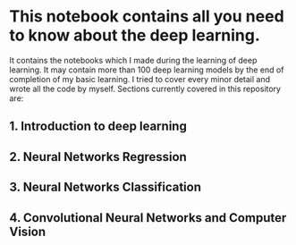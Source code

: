 # This notebook contains all you need to know about the deep learning.
It contains the notebooks which I made during the learning of deep learning. It may contain more than 100 deep learning models by the end of completion of my basic learning. I tried to cover every minor detail and wrote all the code by myself.
Sections currently covered in this repository are:
## 1. Introduction to deep learning
## 2. Neural Networks Regression
## 3. Neural Networks Classification
## 4. Convolutional Neural Networks and Computer Vision
